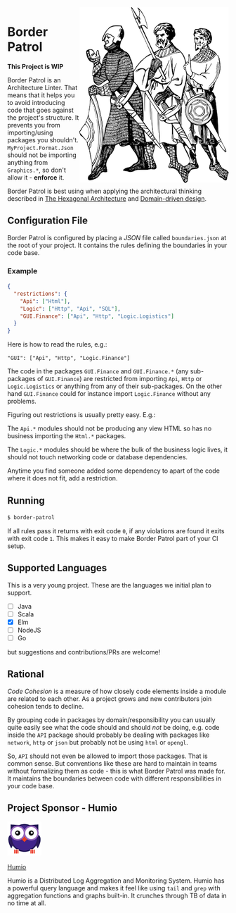<img align="right" src="images/logo.png" />

# Border Patrol

__This Project is WIP__

Border Patrol is an Architecture Linter. That means that it helps you to avoid
introducing code that goes against the project's structure. It prevents you from
importing/using packages you shouldn't. `MyProject.Format.Json` should not be
importing anything from `Graphics.*`, so don't allow it - __enforce__ it.

Border Patrol is best using when applying the architectural thinking described in
[The Hexagonal Architecture](http://alistair.cockburn.us/Hexagonal+architecture)
and [Domain-driven design](https://en.wikipedia.org/wiki/Domain-driven_design).

## Configuration File

Border Patrol is configured by placing a _JSON_ file called `boundaries.json` at
the root of your project. It contains the rules defining the boundaries in your
code base.

### Example

```json
{
  "restrictions": {
    "Api": ["Html"],
    "Logic": ["Http", "Api", "SQL"],
    "GUI.Finance": ["Api", "Http", "Logic.Logistics"]
  }
}
```

Here is how to read the rules, e.g.:

```
"GUI": ["Api", "Http", "Logic.Finance"]
```
The code in the packages `GUI.Finance` and `GUI.Finance.*` (any sub-packages of `GUI.Finance`) are restricted from
importing `Api`, `Http` or `Logic.Logistics` or anything from any of their sub-packages.
On the other hand `GUI.Finance` could for instance import `Logic.Finance` without any problems.  

Figuring out restrictions is usually pretty easy. E.g.:

The `Api.*` modules should not be producing any view HTML so has no business
importing the `Html.*` packages.

The `Logic.*` modules should be where the bulk of the business logic lives, it
should not touch networking code or database dependencies.

Anytime you find someone added some dependency to apart of the code where it does not
fit, add a restriction.

## Running

```bash
$ border-patrol
```

If all rules pass it returns with exit code `0`, if any violations are found it
exits with exit code `1`. This makes it easy to make Border Patrol part of your
CI setup.

## Supported Languages

This is a very young project. These are the languages we initial plan to support.

- [ ] Java
- [ ] Scala
- [x] Elm
- [ ] NodeJS
- [ ] Go

but suggestions and contributions/PRs are welcome!

## Rational

_Code Cohesion_ is a measure of how closely code elements inside a
module are related to each other. As a project grows and new contributors join
cohesion tends to decline.

By grouping code in packages by domain/responsibility you can usually quite easily
see what the code should and should _not_ be doing, e.g. code inside the `API` package
should probably be dealing with packages like `network`, `http` or `json` but probably
not be using `html` or `opengl`.

So, `API` should not even be allowed to import those packages. That is common sense.
But conventions like these are hard to maintain in teams without formalizing them as code -
this is what Border Patrol was made for. It maintains the boundaries between code with
different responsibilities in your code base.

## Project Sponsor - Humio

![Humio](./images/humio.png)

[Humio](https://humio.com/)

Humio is a Distributed Log Aggregation and Monitoring System. Humio has a
powerful query language and makes it feel like using `tail` and `grep` with
aggregation functions and graphs built-in. It crunches through TB of data in no
time at all.
